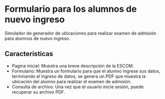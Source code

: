 # Formulario para los alumnos de nuevo ingreso

Simulador de generador de ubicaciones para realizar examen de admisión para alumnos de nuevo ingreso.

## Características

- Pagina inicial: Muestra una breve descripción de la ESCOM.
- Formulario: Muestra un formulario para que el alumno ingrese sus datos, terminando el ingreso de datos,
  se genera un PDF que muestra la ubicación del alumno para realizar el examen de admisión.
- Consulta de archivo: Una vez que el usuario inicie sesión, puede recuperar su archivo PDF.
